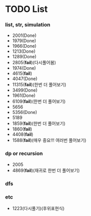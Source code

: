 # TODO List

### list, str, simulation
- 2001(Done)
- 1979(Done)
- 1966(Done)
- 1213(Done)
- 1289(Done)
- 2805(**fail**)(다시풀어봄)
- 1974(Done)
- 4615(**fail**)
- 4047(Done)
- 11315(**fail**)(한번 더 풀어보기)
- 3499(Done)
- 1961(Done)
- 6109(**fail**)(한번 더 풀어보기)
- 5656
- 5356(Done)
- 5189
- 1859(**fail**)(한번 더 풀어보기)
- 1860(**fail**)
- 4408(**fail**)
- 1588(**fail**)(매우 중요!!! 여러번 풀어보기)

### dp or recursion
- 2005
- 4869(**fail**)(재귀로 한번 더 풀어보기)

### dfs

### etc
- 1223(다시풀기)(후위표현식)